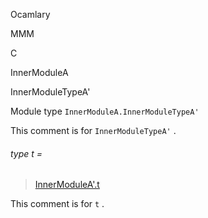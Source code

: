 Ocamlary

MMM

C

InnerModuleA

InnerModuleTypeA'

Module type `InnerModuleA.InnerModuleTypeA'`

This comment is for `InnerModuleTypeA'` .

<a id="type-t"></a>

###### type t =

> [InnerModuleA'.t](Ocamlary.module-type-MMM.C.InnerModuleA.InnerModuleA'.md#type-t)

This comment is for `t` .
